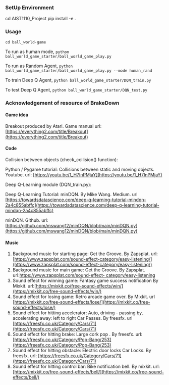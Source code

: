 ### SetUp Environment
cd AIST1110_Project
pip install -e .
### Usage
`cd ball_world-game`

To run as human mode,
`python ball_world_game_starter/ball_world_game_play.py`

To run as Random Agent,
`python ball_world_game_starter/ball_world_game_play.py --mode human_rand`

To train Deep Q Agent,
`python ball_world_game_starter/DQN_train.py`

To test Deep Q Agent,
`python ball_world_game_starter/DQN_test.py`
### Acknowledgement of resource of BrakeDown

#### Game idea

Breakout produced by Atari. Game manual url: [https://everything2.com/title/Breakout](https://everything2.com/title/Breakout)

#### Code

Collision between objects (check_collision() function):

Python / Pygame tutorial: Collisions between static and moving objects. Youtube. url: [https://youtu.be/1_H7InPMjaY](https://youtu.be/1_H7InPMjaY)

Deep Q-Learning module (DQN_train.py):

Deep Q-Learning Tutorial: minDQN. By Mike Wang. Medium. url [https://towardsdatascience.com/deep-q-learning-tutorial-mindqn-2a4c855abffc](https://towardsdatascience.com/deep-q-learning-tutorial-mindqn-2a4c855abffc)

minDQN. Github. url:[https://github.com/mswang12/minDQN/blob/main/minDQN.py](https://github.com/mswang12/minDQN/blob/main/minDQN.py)

#### Music

1. Background music for starting page:  Get the Groove. By Zapsplat. url:[https://www.zapsplat.com/sound-effect-category/easy-listening/](https://www.zapsplat.com/sound-effect-category/easy-listening/)
2. Background music for main game:  Get the Groove. By Zapsplat. url:[https://www.zapsplat.com/sound-effect-	category/easy-listening](https://www.zapsplat.com/sound-effect-category/easy-listening/)
3. Sound effect for winning game: Fantasy game success notification By Mixkit. url:[https://mixkit.co/free-sound-effects/win/](https://mixkit.co/free-sound-effects/win/)
4. Sound effect for losing game: Retro arcade game over. By Mixkit. url [https://mixkit.co/free-sound-effects/lose/](https://mixkit.co/free-sound-effects/lose/)
5. Sound effect for hitting accelerator: Auto, driving - passing by, accelerating away: left to right Car Passes. By freesfx. url [https://freesfx.co.uk/Category/Cars/71](https://freesfx.co.uk/Category/Cars/71)
6. Sound effect for hitting brake: Large cork pop . By freesfx. url: [https://freesfx.co.uk/Category/Pop-Bang/253](https://freesfx.co.uk/Category/Pop-Bang/253)
7. Sound effect for hitting obstacle:  Electric door locks Car Locks. By freesfx. url: [https://freesfx.co.uk/Category/Cars/71](https://freesfx.co.uk/Category/Cars/71)
8. Sound effect for hitting control bar: Bike notification bell. By mixkit. url: [https://mixkit.co/free-sound-effects/bell/](https://mixkit.co/free-sound-effects/bell/)
